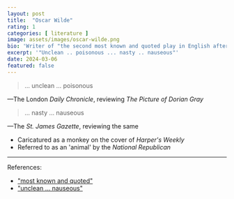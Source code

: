 ```yaml
---
layout: post
title:  "Oscar Wilde"
rating: 1
categories: [ literature ]
image: assets/images/oscar-wilde.png
bio: 'Writer of "the second most known and quoted play in English after Hamlet."'
excerpt: '"Unclean .. poisonous ... nasty .. nauseous"'
date: 2024-03-06
featured: false
---
```


> ... unclean ... poisonous 

—The London _Daily Chronicle_, reviewing _The Picture of Dorian Gray_

> ... nasty ... nauseous

—The _St. James Gazette_, reviewing the same

- Caricatured as a monkey on the cover of _Harper's Weekly_
- Referred to as an 'animal' by the _National Republican_

---

References:

- ["most known and quoted"](https://www.independent.co.uk/voices/out-of-gags-try-oscar-wilde-1573007.html)
- ["unclean ... nauseous"](https://www.newyorker.com/magazine/2011/08/08/deceptive-picture)

